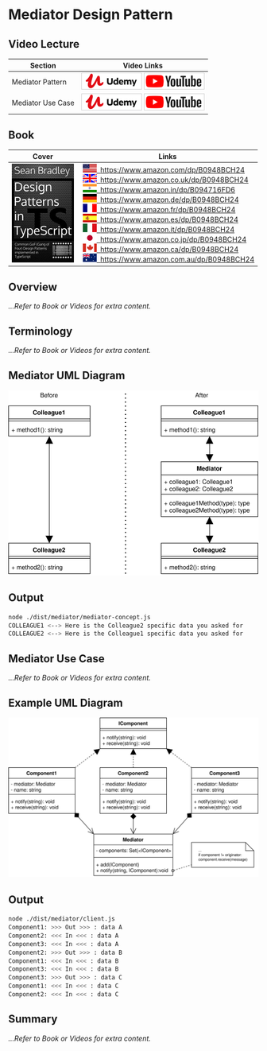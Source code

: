 # Mediator Design Pattern

## Video Lecture

| Section           | Video Links                                                                                                                                                                                                          |
| ----------------- | -------------------------------------------------------------------------------------------------------------------------------------------------------------------------------------------------------------------- |
| Mediator Pattern  | <a class="udemyVideoLink" href="https://www.udemy.com/course/design-patterns-typescript/learn/lecture/27023512/?referralCode=6384C079FB0A503DB9D9" target="_blank" title="Mediator"><img src="../img/udemy_btn_sm.gif" alt="Mediator"/></a>&nbsp;<a id="ytVideoLink" href="https://www.youtube.com/watch?v=ES2WBOhVIhM&list=PLKWUX7aMnlELvv8bXquIgxXYyHH5SFlaP" target="_blank" title="Mediator Pattern"><img src="../img/yt_btn_sm.gif" alt="Mediator Pattern"/></a>   |
| Mediator Use Case | <a class="udemyVideoLink" href="https://www.udemy.com/course/design-patterns-typescript/learn/lecture/27023516/?referralCode=6384C079FB0A503DB9D9" target="_blank" title="Mediator Use Case"><img src="../img/udemy_btn_sm.gif" alt="Mediator Use Case"/></a>&nbsp;<a id="ytVideoLink" href="https://www.youtube.com/watch?v=1yZhuA4jJic&list=PLKWUX7aMnlELvv8bXquIgxXYyHH5SFlaP" target="_blank" title="Mediator Use Case"><img src="../img/yt_btn_sm.gif" alt="Mediator Use Case"/></a> |

## Book 

Cover | Links
-|-
![Design Patterns In TypeScript (ASIN : B0948BCH24)](../img/dp_typescript_125.jpg) | &nbsp;<a href="https://www.amazon.com/dp/B0948BCH24"><img src="../img/flag_us.gif">&nbsp; https://www.amazon.com/dp/B0948BCH24</a><br/>&nbsp;<a href="https://www.amazon.co.uk/dp/B0948BCH24"><img src="../img/flag_uk.gif">&nbsp; https://www.amazon.co.uk/dp/B0948BCH24</a><br/>&nbsp;<a href="https://www.amazon.in/dp/B094716FD6"><img src="../img/flag_in.gif">&nbsp; https://www.amazon.in/dp/B094716FD6</a><br/>&nbsp;<a href="https://www.amazon.de/dp/B0948BCH24"><img src="../img/flag_de.gif">&nbsp; https://www.amazon.de/dp/B0948BCH24</a><br/>&nbsp;<a href="https://www.amazon.fr/dp/B0948BCH24"><img src="../img/flag_fr.gif">&nbsp; https://www.amazon.fr/dp/B0948BCH24</a><br/>&nbsp;<a href="https://www.amazon.es/dp/B0948BCH24"><img src="../img/flag_es.gif">&nbsp; https://www.amazon.es/dp/B0948BCH24</a><br/>&nbsp;<a href="https://www.amazon.it/dp/B0948BCH24"><img src="../img/flag_it.gif">&nbsp; https://www.amazon.it/dp/B0948BCH24</a><br/>&nbsp;<a href="https://www.amazon.co.jp/dp/B0948BCH24"><img src="../img/flag_jp.gif">&nbsp; https://www.amazon.co.jp/dp/B0948BCH24</a><br/>&nbsp;<a href="https://www.amazon.ca/dp/B0948BCH24"><img src="../img/flag_ca.gif">&nbsp; https://www.amazon.ca/dp/B0948BCH24</a><br/>&nbsp;<a href="https://www.amazon.com.au/dp/B0948BCH24"><img src="../img/flag_au.gif">&nbsp; https://www.amazon.com.au/dp/B0948BCH24</a>


## Overview

_...Refer to Book or Videos for extra content._

## Terminology

_...Refer to Book or Videos for extra content._

## Mediator UML Diagram

![Mediator Pattern UML Diagram](../img/mediator_concept.svg)

## Output

```bash
node ./dist/mediator/mediator-concept.js
COLLEAGUE1 <--> Here is the Colleague2 specific data you asked for
COLLEAGUE2 <--> Here is the Colleague1 specific data you asked for
```

## Mediator Use Case

_...Refer to Book or Videos for extra content._

## Example UML Diagram

![Mediator Pattern UML Diagram](../img/mediator_example.svg)

## Output

```bash
node ./dist/mediator/client.js
Component1: >>> Out >>> : data A
Component2: <<< In <<< : data A
Component3: <<< In <<< : data A
Component2: >>> Out >>> : data B
Component1: <<< In <<< : data B
Component3: <<< In <<< : data B
Component3: >>> Out >>> : data C
Component1: <<< In <<< : data C
Component2: <<< In <<< : data C
```

## Summary

_...Refer to Book or Videos for extra content._
